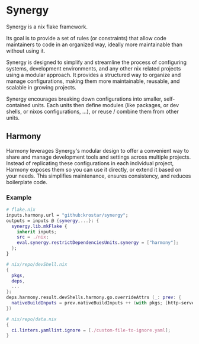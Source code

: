 # Synergy

Synergy is a nix flake framework.

Its goal is to provide a set of rules (or constraints) that allow code maintainers to code in an organized way, ideally more maintainable than without using it.

Synergy is designed to simplify and streamline the process of configuring systems, development environments, and any other nix related projects using a modular approach.
It provides a structured way to organize and manage configurations, making them more maintainable, reusable, and scalable in growing projects.

Synergy encourages breaking down configurations into smaller, self-contained units. Each units then define modules (like packages, or dev shells, or nixos configurations, ...), or reuse / combine them from other units.

## Harmony

Harmony leverages Synergy's modular design to offer a convenient way to share and manage development tools and settings across multiple projects.
Instead of replicating these configurations in each individual project, Harmony exposes them so you can use it directly, or extend it based on your needs.
This simplifies maintenance, ensures consistency, and reduces boilerplate code.

### Example

```nix
# flake.nix
inputs.harmony.url = "github:krostar/synergy";
outputs = inputs @ {synergy,...}: {
  synergy.lib.mkFlake {
    inherit inputs;
    src = ./nix;
    eval.synergy.restrictDependenciesUnits.synergy = ["harmony"];
  };
}
```

```nix
# nix/repo/devShell.nix
{
  pkgs,
  deps,
  ...
}:
deps.harmony.result.devShells.harmony.go.overrideAttrs (_: prev: {
  nativeBuildInputs = prev.nativeBuildInputs ++ (with pkgs; [http-server]);
})
```

```nix
# nix/repo/data.nix
{
  ci.linters.yamllint.ignore = [./custom-file-to-ignore.yaml];
}
```
